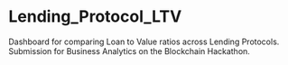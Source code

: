 # Lending_Protocol_LTV
Dashboard for comparing Loan to Value ratios across Lending Protocols. Submission for Business Analytics on the Blockchain Hackathon.
